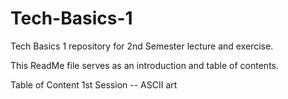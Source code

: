 # Tech-Basics-1
Tech Basics 1 repository for 2nd Semester lecture and exercise. 

This ReadMe file serves as an introduction and table of contents.

Table of Content
1st Session -- ASCII art
